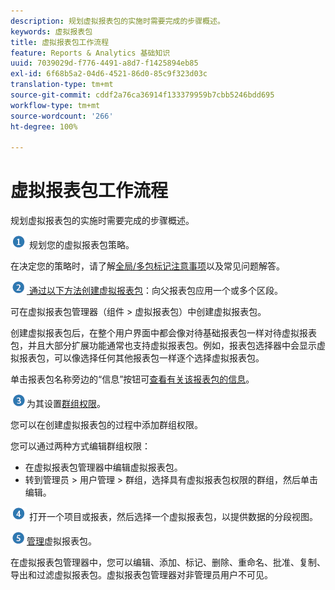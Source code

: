 ```yaml
---
description: 规划虚拟报表包的实施时需要完成的步骤概述。
keywords: 虚拟报表包
title: 虚拟报表包工作流程
feature: Reports & Analytics 基础知识
uuid: 7039029d-f776-4491-a8d7-f1425894eb85
exl-id: 6f68b5a2-04d6-4521-86d0-85c9f323d03c
translation-type: tm+mt
source-git-commit: cddf2a76ca36914f133379959b7cbb5246bdd695
workflow-type: tm+mt
source-wordcount: '266'
ht-degree: 100%

---
```


# 虚拟报表包工作流程

规划虚拟报表包的实施时需要完成的步骤概述。

![](assets/step1_icon.png) 规划您的虚拟报表包策略。

在决定您的策略时，请了解[全局/多包标记注意事项](/help/components/vrs/vrs-considerations.md)以及常见问题解答。

![](assets/step2_icon.png)[ 通过以下方法创建虚拟报表包](/help/components/vrs/c-workflow-vrs/vrs-create.md)：向父报表包应用一个或多个区段。

可在虚拟报表包管理器（组件 > 虚拟报表包）中创建虚拟报表包。

创建虚拟报表包后，在整个用户界面中都会像对待基础报表包一样对待虚拟报表包，并且大部分扩展功能通常也支持虚拟报表包。例如，报表包选择器中会显示虚拟报表包，可以像选择任何其他报表包一样逐个选择虚拟报表包。

单击报表包名称旁边的“信息”按钮可[查看有关该报表包的信息](/help/components/vrs/c-workflow-vrs/vrs-view.md)。

![](assets/step3_icon.png)为其设置[群组权限](/help/components/vrs/c-workflow-vrs/vrs-create.md)。

您可以在创建虚拟报表包的过程中添加群组权限。

您可以通过两种方式编辑群组权限：

* 在虚拟报表包管理器中编辑虚拟报表包。
* 转到管理员 > 用户管理 > 群组，选择具有虚拟报表包权限的群组，然后单击编辑。

![](assets/step4_icon.png) 打开一个项目或报表，然后选择一个虚拟报表包，以提供数据的分段视图。

![](assets/step5_icon.png)[管理](/help/components/vrs/c-workflow-vrs/vrs-manage.md)虚拟报表包。

在虚拟报表包管理器中，您可以编辑、添加、标记、删除、重命名、批准、复制、导出和过滤虚拟报表包。虚拟报表包管理器对非管理员用户不可见。
